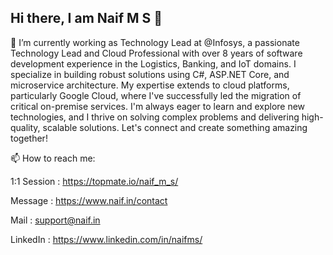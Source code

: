 ## Hi there, I am Naif M S 👋

 🔭 I’m currently working as Technology Lead at @Infosys, a passionate Technology Lead and Cloud Professional with over 8 years of software development experience in the Logistics, Banking, and IoT domains. I specialize in building robust solutions using C#, ASP.NET Core, and microservice architecture. My expertise extends to cloud platforms, particularly Google Cloud, where I've successfully led the migration of critical on-premise services. I'm always eager to learn and explore new technologies, and I thrive on solving complex problems and delivering high-quality, scalable solutions. Let's connect and create something amazing together!

 📫 How to reach me:
 
  1:1 Session :  https://topmate.io/naif_m_s/

  Message : https://www.naif.in/contact
 
  Mail :  support@naif.in
 
  LinkedIn :  https://www.linkedin.com/in/naifms/
  


<!--
**naifms/naifms** is a ✨ _special_ ✨ repository because its `README.md` (this file) appears on your GitHub profile.

Here are some ideas to get you started:

- 🔭 I’m currently working on ...
- 🌱 I’m currently learning ...
- 👯 I’m looking to collaborate on ...
- 🤔 I’m looking for help with ...
- 💬 Ask me about ...
- 📫 How to reach me: ...
- 😄 Pronouns: ...
- ⚡ Fun fact: ...
-->
